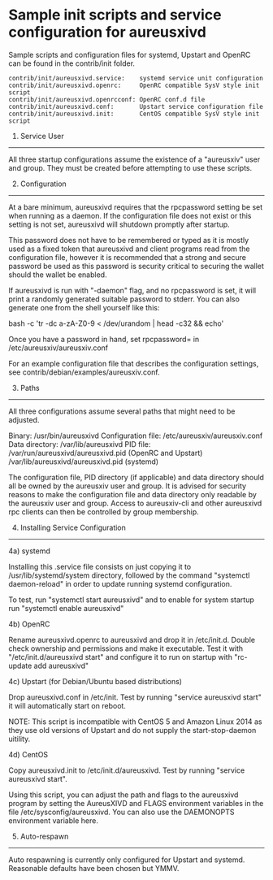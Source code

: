 Sample init scripts and service configuration for aureusxivd
==========================================================

Sample scripts and configuration files for systemd, Upstart and OpenRC
can be found in the contrib/init folder.

    contrib/init/aureusxivd.service:    systemd service unit configuration
    contrib/init/aureusxivd.openrc:     OpenRC compatible SysV style init script
    contrib/init/aureusxivd.openrcconf: OpenRC conf.d file
    contrib/init/aureusxivd.conf:       Upstart service configuration file
    contrib/init/aureusxivd.init:       CentOS compatible SysV style init script

1. Service User
---------------------------------

All three startup configurations assume the existence of a "aureusxiv" user
and group.  They must be created before attempting to use these scripts.

2. Configuration
---------------------------------

At a bare minimum, aureusxivd requires that the rpcpassword setting be set
when running as a daemon.  If the configuration file does not exist or this
setting is not set, aureusxivd will shutdown promptly after startup.

This password does not have to be remembered or typed as it is mostly used
as a fixed token that aureusxivd and client programs read from the configuration
file, however it is recommended that a strong and secure password be used
as this password is security critical to securing the wallet should the
wallet be enabled.

If aureusxivd is run with "-daemon" flag, and no rpcpassword is set, it will
print a randomly generated suitable password to stderr.  You can also
generate one from the shell yourself like this:

bash -c 'tr -dc a-zA-Z0-9 < /dev/urandom | head -c32 && echo'

Once you have a password in hand, set rpcpassword= in /etc/aureusxiv/aureusxiv.conf

For an example configuration file that describes the configuration settings,
see contrib/debian/examples/aureusxiv.conf.

3. Paths
---------------------------------

All three configurations assume several paths that might need to be adjusted.

Binary:              /usr/bin/aureusxivd
Configuration file:  /etc/aureusxiv/aureusxiv.conf
Data directory:      /var/lib/aureusxivd
PID file:            /var/run/aureusxivd/aureusxivd.pid (OpenRC and Upstart)
                     /var/lib/aureusxivd/aureusxivd.pid (systemd)

The configuration file, PID directory (if applicable) and data directory
should all be owned by the aureusxiv user and group.  It is advised for security
reasons to make the configuration file and data directory only readable by the
aureusxiv user and group.  Access to aureusxiv-cli and other aureusxivd rpc clients
can then be controlled by group membership.

4. Installing Service Configuration
-----------------------------------

4a) systemd

Installing this .service file consists on just copying it to
/usr/lib/systemd/system directory, followed by the command
"systemctl daemon-reload" in order to update running systemd configuration.

To test, run "systemctl start aureusxivd" and to enable for system startup run
"systemctl enable aureusxivd"

4b) OpenRC

Rename aureusxivd.openrc to aureusxivd and drop it in /etc/init.d.  Double
check ownership and permissions and make it executable.  Test it with
"/etc/init.d/aureusxivd start" and configure it to run on startup with
"rc-update add aureusxivd"

4c) Upstart (for Debian/Ubuntu based distributions)

Drop aureusxivd.conf in /etc/init.  Test by running "service aureusxivd start"
it will automatically start on reboot.

NOTE: This script is incompatible with CentOS 5 and Amazon Linux 2014 as they
use old versions of Upstart and do not supply the start-stop-daemon uitility.

4d) CentOS

Copy aureusxivd.init to /etc/init.d/aureusxivd. Test by running "service aureusxivd start".

Using this script, you can adjust the path and flags to the aureusxivd program by
setting the AureusXIVD and FLAGS environment variables in the file
/etc/sysconfig/aureusxivd. You can also use the DAEMONOPTS environment variable here.

5. Auto-respawn
-----------------------------------

Auto respawning is currently only configured for Upstart and systemd.
Reasonable defaults have been chosen but YMMV.
